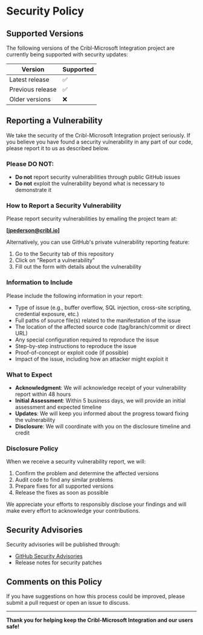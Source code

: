 # Security Policy

## Supported Versions

The following versions of the Cribl-Microsoft Integration project are currently being supported with security updates:

| Version | Supported          |
| ------- | ------------------ |
| Latest release | :white_check_mark: |
| Previous release | :white_check_mark: |
| Older versions | :x: |

## Reporting a Vulnerability

We take the security of the Cribl-Microsoft Integration project seriously. If you believe you have found a security vulnerability in any part of our code, please report it to us as described below.

### Please DO NOT:
- **Do not** report security vulnerabilities through public GitHub issues
- **Do not** exploit the vulnerability beyond what is necessary to demonstrate it

### How to Report a Security Vulnerability

Please report security vulnerabilities by emailing the project team at:

**[jpederson@cribl.io]**

Alternatively, you can use GitHub's private vulnerability reporting feature:
1. Go to the Security tab of this repository
2. Click on "Report a vulnerability"
3. Fill out the form with details about the vulnerability

### Information to Include

Please include the following information in your report:
- Type of issue (e.g., buffer overflow, SQL injection, cross-site scripting, credential exposure, etc.)
- Full paths of source file(s) related to the manifestation of the issue
- The location of the affected source code (tag/branch/commit or direct URL)
- Any special configuration required to reproduce the issue
- Step-by-step instructions to reproduce the issue
- Proof-of-concept or exploit code (if possible)
- Impact of the issue, including how an attacker might exploit it

### What to Expect

- **Acknowledgment**: We will acknowledge receipt of your vulnerability report within 48 hours
- **Initial Assessment**: Within 5 business days, we will provide an initial assessment and expected timeline
- **Updates**: We will keep you informed about the progress toward fixing the vulnerability
- **Disclosure**: We will coordinate with you on the disclosure timeline and credit

### Disclosure Policy

When we receive a security vulnerability report, we will:

1. Confirm the problem and determine the affected versions
2. Audit code to find any similar problems
3. Prepare fixes for all supported versions
4. Release the fixes as soon as possible

We appreciate your efforts to responsibly disclose your findings and will make every effort to acknowledge your contributions.

## Security Advisories

Security advisories will be published through:
- [GitHub Security Advisories](https://github.com/[YOUR-ORG]/Cribl-Microsoft/security/advisories) 
- Release notes for security patches

## Comments on this Policy

If you have suggestions on how this process could be improved, please submit a pull request or open an issue to discuss.

---

**Thank you for helping keep the Cribl-Microsoft Integration and our users safe!**
